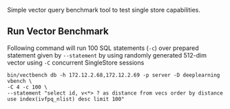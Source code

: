 Simple vector query benchmark tool to test single store capabilities.

## Run Vector Benchmark

Following command will run 100 SQL statements (`-c`) over prepared statement given by `--statement` by using randomly generated 512-dim vector using 
`-C` concurrent SingleStore sessions

```shell
bin/vectbench db -h 172.12.2.68,172.12.2.69 -p server -D deeplearning vbench \
-C 4 -c 100 \
--statement "select id, v<*> ? as distance from vecs order by distance use index(ivfpq_nlist) desc limit 100"
```



